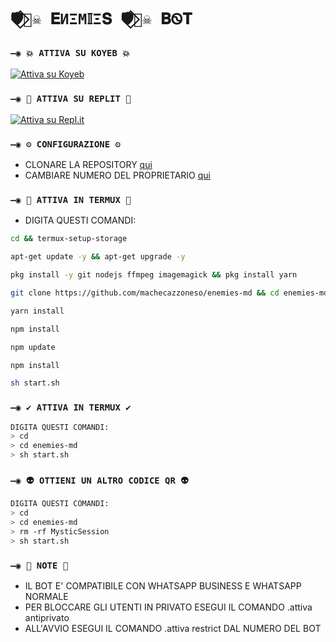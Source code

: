 # `🛡️⃟🏴‍☠️ 𝐄ИΞM𝕀Ξ𝐒 🛡️⃟🏴‍☠️ 𝐁Ꮻ𝐓`
  
### `—◉ 💥 ATTIVA SU KOYEB 💥`

[![Attiva su Koyeb](https://www.koyeb.com/static/images/deploy/button.svg)](https://app.koyeb.com/deploy?type=git&repository=github.com/machecazzoneso/enemies-md&branch=master&name=mysticbot)
  
### `—◉ 🌌 ATTIVA SU REPLIT 🌌`

[![Attiva su Repl.it](https://repl.it/badge/github/machecazzoneso/enemies-md)](https://repl.it/github/machecazzoneso/enemies-md)  

### `—◉ ⚙️ CONFIGURAZIONE ⚙️`
- CLONARE LA REPOSITORY [qui](https://github.com/machecazzoneso/enemies-md/fork)
- CAMBIARE NUMERO DEL PROPRIETARIO [qui](https://github.com/machecazzoneso/enemies-md/blob/master/config.js)

### `—◉ 👾 ATTIVA IN TERMUX 👾` 
- DIGITA QUESTI COMANDI:
```bash
cd && termux-setup-storage
```

```bash
apt-get update -y && apt-get upgrade -y
```

```bash
pkg install -y git nodejs ffmpeg imagemagick && pkg install yarn
```

```bash
git clone https://github.com/machecazzoneso/enemies-md && cd enemies-md
```

```bash
yarn install
```

```bash
npm install
```

```bash
npm update
```

```bash
npm install
```

```bash
sh start.sh
```

### `—◉ ✔️ ATTIVA IN TERMUX ✔️`
```bash
DIGITA QUESTI COMANDI:
> cd 
> cd enemies-md
> sh start.sh
```

### `—◉ 👽 OTTIENI UN ALTRO CODICE QR 👽`
```bash
DIGITA QUESTI COMANDI:
> cd 
> cd enemies-md
> rm -rf MysticSession
> sh start.sh
```

### `—◉ 📝 NOTE 📝`
- IL BOT E' COMPATIBILE CON WHATSAPP BUSINESS E WHATSAPP NORMALE
- PER BLOCCARE GLI UTENTI IN PRIVATO ESEGUI IL COMANDO .attiva antiprivato
- ALL'AVVIO ESEGUI IL COMANDO .attiva restrict DAL NUMERO DEL BOT

